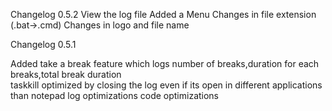 Changelog 0.5.2
View the log file
Added a Menu 
Changes in file extension (.bat->.cmd)
Changes in logo and file name


Changelog 0.5.1

Added take a break feature	which logs number of breaks,duration for each breaks,total break duration	
taskkill optimized by closing the log even if its open in different applications than notepad
log optimizations
code optimizations
